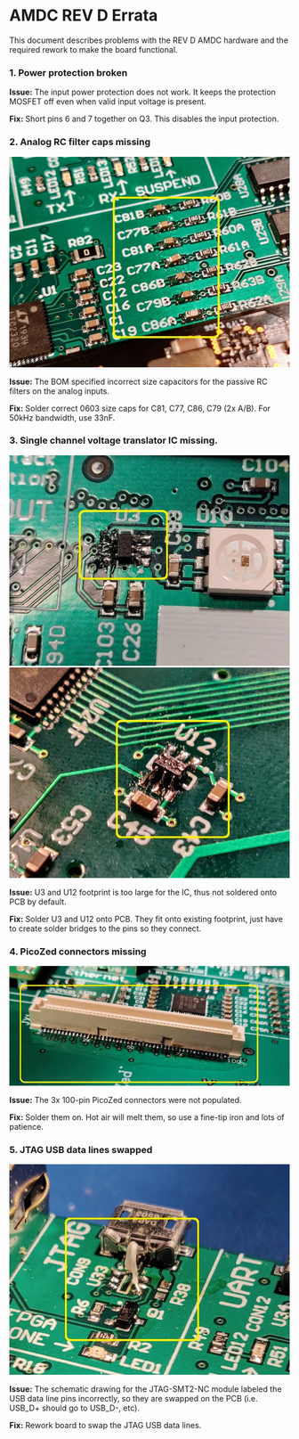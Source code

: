 # AMDC REV D Errata

This document describes problems with the REV D AMDC hardware and the required rework to make the board functional.

### 1. Power protection broken

**Issue:** The input power protection does not work. It keeps the protection MOSFET off even when valid input voltage is present.

**Fix:** Short pins 6 and 7 together on Q3. This disables the input protection.

### 2. Analog RC filter caps missing

<img src="docs/images/errata/rev-d-errata-rc-caps.jpg" />

**Issue:** The BOM specified incorrect size capacitors for the passive RC filters on the analog inputs.

**Fix:** Solder correct 0603 size caps for C81, C77, C86, C79 (2x A/B). For 50kHz bandwidth, use 33nF.

### 3. Single channel voltage translator IC missing.

<img src="docs/images/errata/rev-d-errata-u3.jpg" />
<img src="docs/images/errata/rev-d-errata-u12.jpg" />

**Issue:** U3 and U12 footprint is too large for the IC, thus not soldered onto PCB by default.

**Fix:** Solder U3 and U12 onto PCB. They fit onto existing footprint, just have to create solder bridges to the pins so they connect.

### 4. PicoZed connectors missing

<img src="docs/images/errata/rev-d-errata-picozed-con.jpg" />

**Issue:** The 3x 100-pin PicoZed connectors were not populated.

**Fix:** Solder them on. Hot air will melt them, so use a fine-tip iron and lots of patience. 

### 5. JTAG USB data lines swapped

<img src="docs/images/errata/rev-d-errata-jtag-usb.jpg" />

**Issue:** The schematic drawing for the JTAG-SMT2-NC module labeled the USB data line pins incorrectly, so they are swapped on the PCB (i.e. USB_D+ should go to USB_D-, etc).

**Fix:** Rework board to swap the JTAG USB data lines.

